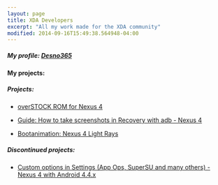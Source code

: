 ```yaml
---
layout: page
title: XDA Developers
excerpt: "All my work made for the XDA community"
modified: 2014-09-16T15:49:38.564948-04:00
---
```


##### My profile: [Desno365](http://forum.xda-developers.com/member.php?u=5289638)


#### My projects:

##### Projects:

* [overSTOCK ROM for Nexus 4](http://forum.xda-developers.com/nexus-4/development/rom-overstock-v5-0-0-nexus-5-ui-t2541559/post47805637)

* [Guide: How to take screenshots in Recovery with adb - Nexus 4](http://forum.xda-developers.com/nexus-4/general/guide-how-to-screenshots-recovery-adb-t2544042/post47864712)

* [Bootanimation: Nexus 4 Light Rays](http://forum.xda-developers.com/nexus-4/themes-apps/bootanimation-nexus-4-light-rays-t2559666/post48242446)


##### Discontinued projects:

* [Custom options in Settings (App Ops, SuperSU and many others) - Nexus 4 with Android 4.4.x](http://forum.xda-developers.com/nexus-4/themes-apps/discontinued-custom-options-settings-t2593536/post49022804)

